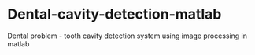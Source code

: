 # Dental-cavity-detection-matlab

Dental problem - tooth cavity detection system using image processing in matlab

